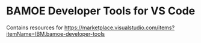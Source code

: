 # BAMOE Developer Tools for VS Code

Contains resources for https://marketplace.visualstudio.com/items?itemName=IBM.bamoe-developer-tools